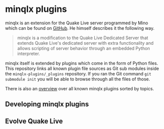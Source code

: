 # minqlx plugins

minqlx is an extension for the Quake Live server programmed by Mino which can be found on [GitHub](https://github.com/MinoMino/minqlx). He himself describes it the following way.

> minqlx is a modification to the Quake Live Dedicated Server that extends Quake Live's dedicated server with extra functionality and allows scripting of server behavior through an embedded Python interpreter.

minqlx itself is extended by plugins which come in the form of Python files. This repository links all known plugin file sources as Git sub modules inside the `minqlx-plugins/_plugins` repository. If you ran the Git command `git submodule init` you will be able to browse through all the files of those.

There is also an [overview](https://github.com/quakelive-server-standards/quakelive-server-standards/blob/master/minqlx-plugins/_plugins#readme) over all known minqlx plugins sorted by topics.

## Developing minqlx plugins

## Evolve Quake Live